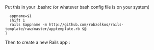 Put this in your .bashrc (or whatever bash config file is on your system)

```function railsapp {
  appname=$1
  shift 1
  rails $appname -m http://github.com/robzolkos/rails-template/raw/master/apptemplate.rb $@
}
```

Then to create a new Rails app :

```railsapp appname
```
